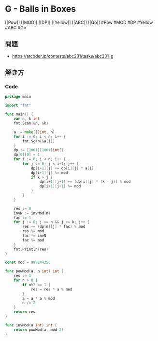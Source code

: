 # G - Balls in Boxes
[[Pow]] [[MOD]] [[DP]] [[Yellow]] [[ABC]] [[Go]]
#Pow #MOD #DP #Yellow #ABC #Go 

## 問題
- https://atcoder.jp/contests/abc231/tasks/abc231_g

## 解き方
### Code
```go
package main

import "fmt"

func main() {
	var n, k int
	fmt.Scan(&n, &k)

	a := make([]int, n)
	for i := 0; i < n; i++ {
		fmt.Scan(&a[i])
	}
	dp := [1001][1001]int{}
	dp[0][0] = 1
	for i := 0; i < n; i++ {
		for j := 0; j < i+1; j++ {
			dp[i+1][j] += dp[i][j] * a[i]
			dp[i+1][j] %= mod
			if k > j {
				dp[i+1][j+1] += (dp[i][j] * (k - j)) % mod
				dp[i+1][j+1] %= mod
			}
		}
	}

	res := 0
	invN := invMod(n)
	fac := 1
	for j := 0; j <= n && j <= k; j++ {
		res += (dp[n][j] * fac) % mod
		res %= mod
		fac *= invN
		fac %= mod
	}
	fmt.Println(res)
}

const mod = 998244353

func powMod(a, n int) int {
	res := 1
	for n > 0 {
		if n%2 == 1 {
			res = res * a % mod
		}
		a = a * a % mod
		n /= 2
	}
	return res
}

func invMod(a int) int {
	return powMod(a, mod-2)
}
```